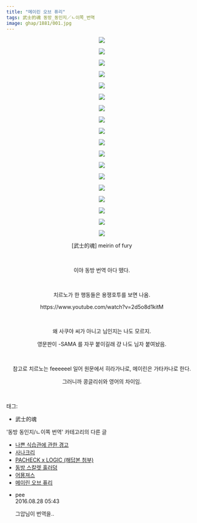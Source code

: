 ```yaml
---
title: "메이린 오브 퓨리"
tags: 武士的魂 동방_동인지／ㄴ이쪽_번역
image: ghap/1881/001.jpg
---
```

<div class="article">
<p style="text-align: center; clear: none; float: none;"><img src="{{ site.nasurl }}/ghap/1881/001.jpg"/></p>
<p style="text-align: center; clear: none; float: none;"><img src="{{ site.nasurl }}/ghap/1881/002.jpg"/></p>
<p style="text-align: center; clear: none; float: none;"><img src="{{ site.nasurl }}/ghap/1881/003.jpg"/></p>
<p style="text-align: center; clear: none; float: none;"><img src="{{ site.nasurl }}/ghap/1881/004.jpg"/></p>
<p style="text-align: center; clear: none; float: none;"><img src="{{ site.nasurl }}/ghap/1881/005.jpg"/></p>
<p style="text-align: center; clear: none; float: none;"><img src="{{ site.nasurl }}/ghap/1881/006.jpg"/></p>
<p style="text-align: center; clear: none; float: none;"><img src="{{ site.nasurl }}/ghap/1881/007.jpg"/></p>
<p style="text-align: center; clear: none; float: none;"><img src="{{ site.nasurl }}/ghap/1881/008.jpg"/></p>
<p style="text-align: center; clear: none; float: none;"><img src="{{ site.nasurl }}/ghap/1881/009.jpg"/></p>
<p style="text-align: center; clear: none; float: none;"><img src="{{ site.nasurl }}/ghap/1881/010.jpg"/></p>
<p style="text-align: center; clear: none; float: none;"><img src="{{ site.nasurl }}/ghap/1881/011.jpg"/></p>
<p style="text-align: center; clear: none; float: none;"><img src="{{ site.nasurl }}/ghap/1881/012.jpg"/></p>
<p style="text-align: center; clear: none; float: none;"><img src="{{ site.nasurl }}/ghap/1881/013.jpg"/></p>
<p style="text-align: center; clear: none; float: none;"><img src="{{ site.nasurl }}/ghap/1881/014.jpg"/></p>
<p style="text-align: center; clear: none; float: none;"><img src="{{ site.nasurl }}/ghap/1881/015.jpg"/></p>
<p style="text-align: center; clear: none; float: none;"><img src="{{ site.nasurl }}/ghap/1881/016.jpg"/></p>
<p style="text-align: center; clear: none; float: none;"><img src="{{ site.nasurl }}/ghap/1881/017.jpg"/></p>
<p style="text-align: center; clear: none; float: none;"><img src="{{ site.nasurl }}/ghap/1881/018.jpg"/></p>
<p style="text-align: center; clear: none; float: none;">[武士的魂] meirin of fury</p>
<p style="text-align: center; clear: none; float: none;"><br/></p>
<p style="text-align: center; clear: none; float: none;">이야 동방 번역 아다 뗐다.</p>
<p style="text-align: center; clear: none; float: none;"><br/></p>
<p style="text-align: center; clear: none; float: none;">치르노가 한 행동들은 용쟁호투를 보면 나옴.</p>
<p style="text-align: center; clear: none; float: none;">https://www.youtube.com/watch?v=2d5o8d1kitM</p>
<p style="text-align: center; clear: none; float: none;"><br/></p>
<p style="text-align: center; clear: none; float: none;">왜 사쿠야 씨가 아니고 님인지는 나도 모르지.</p>
<p style="text-align: center; clear: none; float: none;">영문판이 -SAMA 를 자꾸 붙이길래 걍 나도 님자 붙여놨음.</p>
<p style="text-align: center; clear: none; float: none;"><br/></p>
<p style="text-align: center; clear: none; float: none;">참고로 치르노는 feeeeeel 일어 원문에서 히라가나로, 메이린은 가타카나로 한다.</p>
<p style="text-align: center; clear: none; float: none;">그러니까 콩글리쉬와 영어의 차이임.</p>
<p><br/></p>
</div><div class="tagTrail">
<p>태그: </p>
<ul>
<li>武士的魂</li>
</ul>
</div><div class="another">
<p>'동방 동인지/ㄴ이쪽 번역' 카테고리의 다른 글</p>
<ul>
<li><a href="/2017-01-07-ghap_3089">나쁜 식습관에 관한 경고</a></li>
<li><a href="/2017-01-07-ghap_3087">사나크리</a></li>
<li><a href="/2016-12-03-ghap_2830">PACHECK x LOGIC (해답본 첨부)</a></li>
<li><a href="/2016-08-30-ghap_1925">동방 스칼렛 훌러덩</a></li>
<li><a href="/2016-08-28-ghap_1896">어묭져스</a></li>
<li><a href="/2016-08-28-ghap_1881">메이린 오브 퓨리</a></li>
</ul>
</div><div class="cb_module cb_fluid">
<div class="cb_wrt cb_profile">
<div class="comment">
<ul>
<li class="cb_thumb_off" id="comment14792186">
<div class="cb_comment_area">
<div class="cb_info_area">
<div class="cb_section">
<span class="cb_nick_name">pee</span>
</div>
<div class="cb_section">
<span class="cb_date">2016.08.28 05:43 </span>
</div>
</div>
<div class="cb_dsc_comment">
<p class="cb_dsc">
											그압님이 번역을..
										</p>
</div>
</div></li>
</ul>
</div>
</div><!-- commentList close -->
</div>